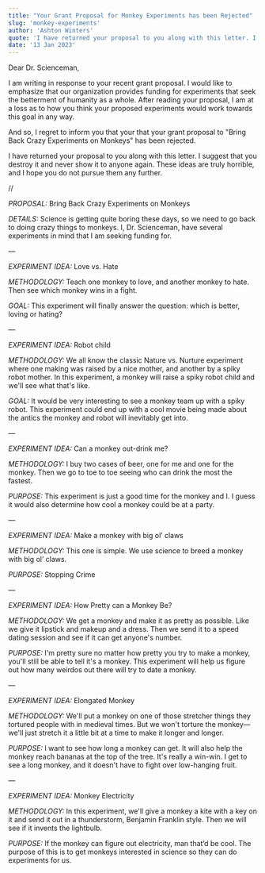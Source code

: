 ```yaml
---
title: "Your Grant Proposal for Monkey Experiments has been Rejected"
slug: 'monkey-experiments'
author: 'Ashton Winters'
quote: 'I have returned your proposal to you along with this letter. I suggest you destroy it and never show it to anyone again. These ideas are truly horrible, and I hope you do not pursue them any further.'
date: '13 Jan 2023'
---
```


Dear Dr. Scienceman,

I am writing in response to your recent grant proposal. I would like to emphasize that our organization provides funding for experiments that seek the betterment of humanity as a whole. After reading your proposal, I am at a loss as to how you think your proposed experiments would work towards this goal in any way.

And so, I regret to inform you that your that your grant proposal to "Bring Back Crazy Experiments on Monkeys" has been rejected.

I have returned your proposal to you along with this letter. I suggest that you destroy it and never show it to anyone again. These ideas are truly horrible, and I hope you do not pursue them any further.

//

*PROPOSAL:* Bring Back Crazy Experiments on Monkeys

*DETAILS:* Science is getting quite boring these days, so we need to go back to doing crazy things to monkeys. I, Dr. Scienceman, have several experiments in mind that I am seeking funding for.

—

*EXPERIMENT IDEA:* Love vs. Hate

*METHODOLOGY:* Teach one monkey to love, and another monkey to hate. Then see which monkey wins in a fight.

*GOAL:* This experiment will finally answer the question: which is better, loving or hating?

—

*EXPERIMENT IDEA:* Robot child

*METHODOLOGY:* We all know the classic Nature vs. Nurture experiment where one making was raised by a nice mother, and another by a spiky robot mother. In this experiment, a monkey will raise a spiky robot child and we'll see what that's like.

*GOAL:* It would be very interesting to see a monkey team up with a spiky robot. This experiment could end up with a cool movie being made about the antics the monkey and robot will inevitably get into.

—

*EXPERIMENT IDEA:* Can a monkey out-drink me?

*METHODOLOGY:* I buy two cases of beer, one for me and one for the monkey. Then we go to toe to toe seeing who can drink the most the fastest.

*PURPOSE:* This experiment is just a good time for the monkey and I. I guess it would also determine how cool a monkey could be at a party.

—

*EXPERIMENT IDEA:* Make a monkey with big ol’ claws

*METHODOLOGY:* This one is simple. We use science to breed a monkey with big ol’ claws.

*PURPOSE:* Stopping Crime

—

*EXPERIMENT IDEA:* How Pretty can a Monkey Be?

*METHODOLOGY:* We get a monkey and make it as pretty as possible. Like we give it lipstick and makeup and a dress. Then we send it to a speed dating session and see if it can get anyone's number.

*PURPOSE:* I'm pretty sure no matter how pretty you try to make a monkey, you'll still be able to tell it's a monkey. This experiment will help us figure out how many weirdos out there will try to date a monkey.

—

*EXPERIMENT IDEA:* Elongated Monkey

*METHODOLOGY:* We'll put a monkey on one of those stretcher things they tortured people with in medieval times. But we won't torture the monkey—we'll just stretch it a little bit at a time to make it longer and longer.

*PURPOSE:* I want to see how long a monkey can get. It will also help the monkey reach bananas at the  top of the tree. It's really a win-win. I get to see a long monkey, and it doesn't have to fight over low-hanging fruit.

—

*EXPERIMENT IDEA:* Monkey Electricity

*METHODOLOGY:* In this experiment, we'll give a monkey a kite with a key on it and send it out in a thunderstorm, Benjamin Franklin style. Then we will see if it invents the lightbulb.

*PURPOSE:* If the monkey can figure out electricity, man that’d be cool. The purpose of this is to get monkeys interested in science so they can do experiments for us.
